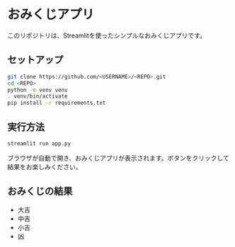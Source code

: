# おみくじアプリ

このリポジトリは、Streamlitを使ったシンプルなおみくじアプリです。

## セットアップ

```bash
git clone https://github.com/<USERNAME>/<REPO>.git
cd <REPO>
python -m venv venv
. venv/bin/activate
pip install -r requirements.txt
```

## 実行方法

```bash
streamlit run app.py
```

ブラウザが自動で開き、おみくじアプリが表示されます。ボタンをクリックして結果をお楽しみください。

## おみくじの結果

- 大吉
- 中吉
- 小吉
- 凶
